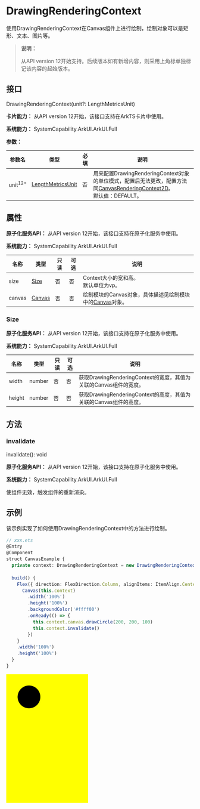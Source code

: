 # DrawingRenderingContext

使用DrawingRenderingContext在Canvas组件上进行绘制，绘制对象可以是矩形、文本、图片等。

> **说明：**
>
> 从API version 12开始支持。后续版本如有新增内容，则采用上角标单独标记该内容的起始版本。

## 接口

DrawingRenderingContext(unit?: LengthMetricsUnit)

**卡片能力：** 从API version 12开始，该接口支持在ArkTS卡片中使用。

**系统能力：** SystemCapability.ArkUI.ArkUI.Full

**参数：**

| 参数名      | 类型 | 必填   | 说明 |
| -------- | ---------------------------------------- | ---- | ---------------------------------------- |
| unit<sup>12+</sup>  | [LengthMetricsUnit](../js-apis-arkui-graphics.md#lengthmetricsunit12) | 否    | 用来配置DrawingRenderingContext对象的单位模式，配置后无法更改，配置方法同[CanvasRenderingContext2D](ts-canvasrenderingcontext2d.md#lengthmetricsunit12)。<br>默认值：DEFAULT。 |

## 属性

**原子化服务API：** 从API version 12开始，该接口支持在原子化服务中使用。

**系统能力：** SystemCapability.ArkUI.ArkUI.Full

| 名称       | 类型 | 只读 | 可选 | 说明 |
| ---------- | ------------ | -------------------- | ---------------------------- | ---------------------------- |
| size       | [Size](#size)    | 否 | 否 | Context大小的宽和高。<br>默认单位为vp。                                            |
| canvas     | [Canvas](../../apis-arkgraphics2d/js-apis-graphics-drawing.md#canvas) | 否 | 否 | 绘制模块的Canvas对象，具体描述见绘制模块中的[Canvas](../../apis-arkgraphics2d/js-apis-graphics-drawing.md#canvas)对象。 |

### Size

**原子化服务API：** 从API version 12开始，该接口支持在原子化服务中使用。

**系统能力：** SystemCapability.ArkUI.ArkUI.Full

| 名称 | 类型 | 只读 | 可选 | 说明 |
| ---------- | -------------- | ------ | ---------------- | ------------------------ |
| width | number | 否 | 否 | 获取DrawingRenderingContext的宽度，其值为关联的Canvas组件的宽度。 |
| height | number | 否 | 否 | 获取DrawingRenderingContext的高度，其值为关联的Canvas组件的高度。 |

## 方法

### invalidate

invalidate(): void

**原子化服务API：** 从API version 12开始，该接口支持在原子化服务中使用。

**系统能力：** SystemCapability.ArkUI.ArkUI.Full

使组件无效，触发组件的重新渲染。

## 示例

该示例实现了如何使用DrawingRenderingContext中的方法进行绘制。

```ts
// xxx.ets
@Entry
@Component
struct CanvasExample {
  private context: DrawingRenderingContext = new DrawingRenderingContext()

  build() {
    Flex({ direction: FlexDirection.Column, alignItems: ItemAlign.Center, justifyContent: FlexAlign.Center }) {
      Canvas(this.context)
        .width('100%')
        .height('100%')
        .backgroundColor('#ffff00')
        .onReady(() => {
          this.context.canvas.drawCircle(200, 200, 100)
          this.context.invalidate()
        })
    }
    .width('100%')
    .height('100%')
  }
}
```
  ![zh-cn_image_0000001194032666](figures/canvas_drawingRenderingContext.png)
